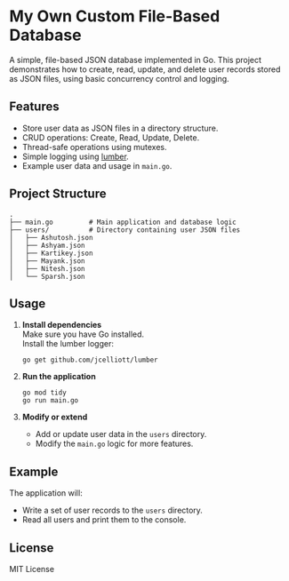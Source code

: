 # My Own Custom File-Based Database 

A simple, file-based JSON database implemented in Go. This project demonstrates how to create, read, update, and delete user records stored as JSON files, using basic concurrency control and logging.

## Features

- Store user data as JSON files in a directory structure.
- CRUD operations: Create, Read, Update, Delete.
- Thread-safe operations using mutexes.
- Simple logging using [lumber](https://github.com/jcelliott/lumber).
- Example user data and usage in `main.go`.

## Project Structure

```
.
├── main.go         # Main application and database logic
├── users/          # Directory containing user JSON files
│   ├── Ashutosh.json
│   ├── Ashyam.json
│   ├── Kartikey.json
│   ├── Mayank.json
│   ├── Nitesh.json
│   └── Sparsh.json
```

## Usage

1. **Install dependencies**  
   Make sure you have Go installed.  
   Install the lumber logger:
   ```
   go get github.com/jcelliott/lumber
   ```

2. **Run the application**
   ```
   go mod tidy
   go run main.go
   ```

3. **Modify or extend**  
   - Add or update user data in the `users` directory.
   - Modify the `main.go` logic for more features.

## Example

The application will:
- Write a set of user records to the `users` directory.
- Read all users and print them to the console.

## License

MIT License
